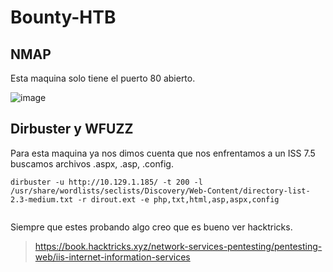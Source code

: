 # Bounty-HTB

## NMAP

Esta maquina solo tiene el puerto 80 abierto.

![image](https://github.com/gecr07/Bounty-HTB/assets/63270579/4d99534a-d8d7-4b37-8450-fee111059940)

## Dirbuster y WFUZZ

Para esta maquina ya nos dimos cuenta que nos enfrentamos a un ISS 7.5 buscamos archivos .aspx, .asp, .config.

```
dirbuster -u http://10.129.1.185/ -t 200 -l /usr/share/wordlists/seclists/Discovery/Web-Content/directory-list-2.3-medium.txt -r dirout.ext -e php,txt,html,asp,aspx,config


```
Siempre que estes probando algo creo que es bueno ver hacktricks.

> https://book.hacktricks.xyz/network-services-pentesting/pentesting-web/iis-internet-information-services





































































































